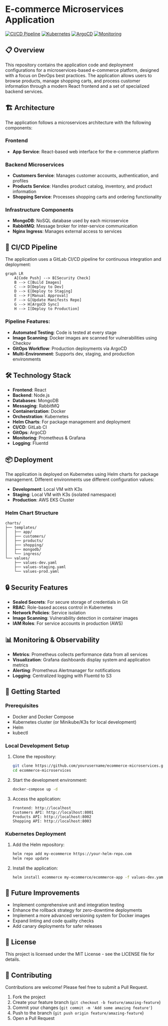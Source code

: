 # E-commerce Microservices Application

[![CI/CD Pipeline](https://img.shields.io/badge/CI%2FCD-GitLab-orange)](https://gitlab.com/)
[![Kubernetes](https://img.shields.io/badge/Orchestration-Kubernetes-blue)](https://kubernetes.io/)
[![ArgoCD](https://img.shields.io/badge/GitOps-ArgoCD-purple)](https://argoproj.github.io/argo-cd/)
[![Monitoring](https://img.shields.io/badge/Monitoring-Prometheus%2FGrafana-red)](https://prometheus.io/)

## 📋 Overview

This repository contains the application code and deployment configurations for a microservices-based e-commerce platform, designed with a focus on DevOps best practices. The application allows users to browse products, manage shopping carts, and process customer information through a modern React frontend and a set of specialized backend services.

## 🏗️ Architecture

The application follows a microservices architecture with the following components:

### Frontend
- **App Service**: React-based web interface for the e-commerce platform

### Backend Microservices
- **Customers Service**: Manages customer accounts, authentication, and profiles
- **Products Service**: Handles product catalog, inventory, and product information
- **Shopping Service**: Processes shopping carts and ordering functionality

### Infrastructure Components
- **MongoDB**: NoSQL database used by each microservice
- **RabbitMQ**: Message broker for inter-service communication
- **Nginx Ingress**: Manages external access to services

## 🔄 CI/CD Pipeline

The application uses a GitLab CI/CD pipeline for continuous integration and deployment:

```mermaid
graph LR
    A[Code Push] --> B[Security Check]
    B --> C[Build Images]
    C --> D[Deploy to Dev]
    D --> E[Deploy to Staging]
    E --> F[Manual Approval]
    F --> G[Update Manifests Repo]
    G --> H[ArgoCD Sync]
    H --> I[Deploy to Production]
```

### Pipeline Features:
- **Automated Testing**: Code is tested at every stage
- **Image Scanning**: Docker images are scanned for vulnerabilities using Checkov
- **GitOps Workflow**: Production deployments via ArgoCD
- **Multi-Environment**: Supports dev, staging, and production environments

## 🛠️ Technology Stack

- **Frontend**: React
- **Backend**: Node.js
- **Databases**: MongoDB
- **Messaging**: RabbitMQ
- **Containerization**: Docker
- **Orchestration**: Kubernetes
- **Helm Charts**: For package management and deployment
- **CI/CD**: GitLab CI
- **GitOps**: ArgoCD
- **Monitoring**: Prometheus & Grafana
- **Logging**: Fluentd

## 📦 Deployment

The application is deployed on Kubernetes using Helm charts for package management. Different environments use different configuration values:

- **Development**: Local VM with K3s
- **Staging**: Local VM with K3s (isolated namespace)
- **Production**: AWS EKS Cluster

### Helm Chart Structure

```
charts/
├── templates/
│   ├── app/
│   ├── customers/
│   ├── products/
│   ├── shopping/
│   ├── mongodb/
│   └── ingress/
└── values/
    ├── values-dev.yaml
    ├── values-staging.yaml
    └── values-prod.yaml
```

## 🔒 Security Features

- **Sealed Secrets**: For secure storage of credentials in Git
- **RBAC**: Role-based access control in Kubernetes
- **Network Policies**: Service isolation
- **Image Scanning**: Vulnerability detection in container images
- **IAM Roles**: For service accounts in production (AWS)

## 📊 Monitoring & Observability

- **Metrics**: Prometheus collects performance data from all services
- **Visualization**: Grafana dashboards display system and application metrics
- **Alerting**: Prometheus Alertmanager for notifications
- **Logging**: Centralized logging with Fluentd to S3

## 🚀 Getting Started

### Prerequisites
- Docker and Docker Compose
- Kubernetes cluster (or Minikube/K3s for local development)
- Helm
- kubectl

### Local Development Setup

1. Clone the repository:
   ```bash
   git clone https://github.com/yourusername/ecommerce-microservices.git
   cd ecommerce-microservices
   ```

2. Start the development environment:
   ```bash
   docker-compose up -d
   ```

3. Access the application:
   ```
   Frontend: http://localhost
   Customers API: http://localhost:8001
   Products API: http://localhost:8002
   Shopping API: http://localhost:8003
   ```

### Kubernetes Deployment

1. Add the Helm repository:
   ```bash
   helm repo add my-ecommerce https://your-helm-repo.com
   helm repo update
   ```

2. Install the application:
   ```bash
   helm install ecommerce my-ecommerce/ecommerce-app -f values-dev.yaml
   ```

## 🌱 Future Improvements

- Implement comprehensive unit and integration testing
- Enhance the rollback strategy for zero-downtime deployments
- Implement a more advanced versioning system for Docker images
- Expand linting and code quality checks
- Add canary deployments for safer releases

## 📄 License

This project is licensed under the MIT License - see the LICENSE file for details.

## 👥 Contributing

Contributions are welcome! Please feel free to submit a Pull Request.

1. Fork the project
2. Create your feature branch (`git checkout -b feature/amazing-feature`)
3. Commit your changes (`git commit -m 'Add some amazing feature'`)
4. Push to the branch (`git push origin feature/amazing-feature`)
5. Open a Pull Request